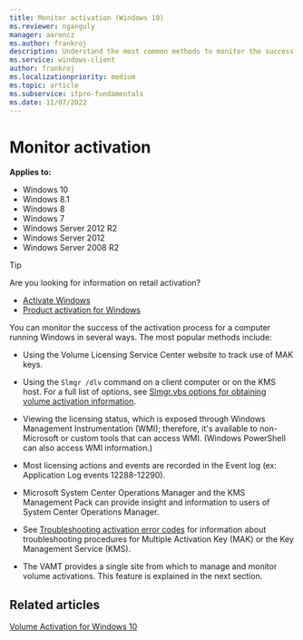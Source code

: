 ```yaml
---
title: Monitor activation (Windows 10)
ms.reviewer: nganguly
manager: aaroncz
ms.author: frankroj
description: Understand the most common methods to monitor the success of the activation process for a computer running Windows.
ms.service: windows-client
author: frankroj
ms.localizationpriority: medium
ms.topic: article
ms.subservice: itpro-fundamentals
ms.date: 11/07/2022
---
```


# Monitor activation

**Applies to:**

- Windows 10
- Windows 8.1
- Windows 8
- Windows 7
- Windows Server 2012 R2
- Windows Server 2012
- Windows Server 2008 R2

> [!TIP]
> Are you looking for information on retail activation?
>
> - [Activate Windows](https://support.microsoft.com/help/12440/)
> - [Product activation for Windows](https://go.microsoft.com/fwlink/p/?LinkId=618644)

You can monitor the success of the activation process for a computer running Windows in several ways. The most popular methods include:

- Using the Volume Licensing Service Center website to track use of MAK keys.

- Using the `Slmgr /dlv` command on a client computer or on the KMS host. For a full list of options, see [Slmgr.vbs options for obtaining volume activation information](/windows-server/get-started/activation-slmgr-vbs-options).

- Viewing the licensing status, which is exposed through Windows Management Instrumentation (WMI); therefore, it's available to non-Microsoft or custom tools that can access WMI. (Windows PowerShell can also access WMI information.)

- Most licensing actions and events are recorded in the Event log (ex: Application Log events 12288-12290).

- Microsoft System Center Operations Manager and the KMS Management Pack can provide insight and information to users of System Center Operations Manager.

- See [Troubleshooting activation error codes](/windows-server/get-started/activation-error-codes) for information about troubleshooting procedures for Multiple Activation Key (MAK) or the Key Management Service (KMS).

- The VAMT provides a single site from which to manage and monitor volume activations. This feature is explained in the next section.

## Related articles

[Volume Activation for Windows 10](volume-activation-windows-10.md)
